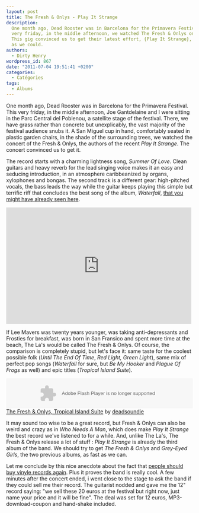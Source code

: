 ```yaml
---
layout: post
title: The Fresh & Onlys - Play It Strange
description:
  One month ago, Dead Rooster was in Barcelona for the Primavera Festival. This
  very friday, in the middle afternoon, we watched The Fresh & Onlys on stage.
  This gig convinced us to get their latest effort, {Play It Strange}, as soon
  as we could.
authors:
  - Dirty Henry
wordpress_id: 867
date: "2011-07-04 19:51:41 +0200"
categories:
  - Catégories
tags:
  - Albums
---
```


One month ago, Dead Rooster was in Barcelona for the Primavera Festival. This
very friday, in the middle afternoon, Joe Gantdelaine and I were sitting in the
Parc Central del Poblenou, a satellite stage of the festival. There, we have
grass rather than concrete but unexplicably, the vast majority of the festival
audience snubs it. A San Miguel cup in hand, comfortably seated in plastic
garden chairs, in the shade of the surrounding trees, we watched the concert of
the Fresh & Onlys, the authors of the recent _Play It Strange_. The concert
convinced us to get it.

The record starts with a charming lightness song, _Summer Of Love_. Clean
guitars and heavy reverb for the lead singing voice makes it an easy and
seducing introduction, in an atmosphere caribbeanized by organs, xylophones and
bongas. The second track is a different gear: high-pitched vocals, the bass
leads the way while the guitar keeps playing this simple but terrific riff that
concludes the best song of the album, _Waterfall_,
[that you might have already seen here](706).

<iframe width="500" height="314" src="http://www.youtube.com/embed/Q2G4ETZvJjU" frameborder="0" allowfullscreen></iframe>

If Lee Mavers was twenty years younger, was taking anti-depressants and Frosties
for breakfast, was born in San Fransico and spent more time at the beach, The
La's would be called The Fresh & Onlys. Of course, the comparison is completely
stupid, but let's face it: same taste for the coolest possible folk (_Until The
End Of Time_, _Red Light, Green Light_), same mix of perfect pop songs
(_Waterfall_ for sure, but _Be My Hooker_ and _Plague Of Frogs_ as well) and
epic titles (_Tropical Island Suite_).

<object height="81" width="100%">
<param name="movie" value="http://player.soundcloud.com/player.swf?url=http%3A%2F%2Fapi.soundcloud.com%2Ftracks%2F14414392"></param>
<param name="allowscriptaccess" value="always"></param>
<embed allowscriptaccess="always" height="81" src="http://player.soundcloud.com/player.swf?url=http%3A%2F%2Fapi.soundcloud.com%2Ftracks%2F14414392" type="application/x-shockwave-flash" width="100%"></embed>
</object>
<span><a href="http://soundcloud.com/deadsoundie/04-tropical-island-suite">The
Fresh & Onlys, Tropical Island Suite</a> by
<a href="http://soundcloud.com/deadsoundie">deadsoundie</a></span>

It may sound too wise to be a great record, but Fresh & Onlys can also be weird
and crazy as in _Who Needs A Man_, which does make _Play It Strange_ the best
record we've listened to for a while. And, unlike The La's, The Fresh & Onlys
release a lot of stuff : _Play It Strange_ is already the third album of the
band. We should try to get _The Fresh & Onlys_ and _Grey-Eyed Girls_, the two
previous albums, as fast as we can.

Let me conclude by this nice anecdote about the fact that
[people should buy vinyle records again](849). Plus it proves the band is really
cool. A few minutes after the concert ended, i went close to the stage to ask
the band if they could sell me their record. The guitarist nodded and gave me
the 12" record saying: "we sell these 20 euros at the festival but right now,
just name your price and it will be fine". The deal was set for 12 euros,
MP3-download-coupon and hand-shake included.

